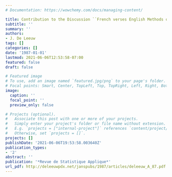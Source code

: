 ```yaml
---
# Documentation: https://wowchemy.com/docs/managing-content/

title: Contribution to the Discussion ``French verses English Methods of Data Analysis''
subtitle: ''
summary: ''
authors:
- J. De Leeuw
tags: []
categories: []
date: '1987-01-01'
lastmod: 2021-06-06T12:53:58-07:00
featured: false
draft: false

# Featured image
# To use, add an image named `featured.jpg/png` to your page's folder.
# Focal points: Smart, Center, TopLeft, Top, TopRight, Left, Right, BottomLeft, Bottom, BottomRight.
image:
  caption: ''
  focal_point: ''
  preview_only: false

# Projects (optional).
#   Associate this post with one or more of your projects.
#   Simply enter your project's folder or file name without extension.
#   E.g. `projects = ["internal-project"]` references `content/project/deep-learning/index.md`.
#   Otherwise, set `projects = []`.
projects: []
publishDate: '2021-06-06T19:53:58.003640Z'
publication_types:
- '2'
abstract: ''
publication: '*Revue de Statistique Applique*'
url_pdf: http://deleeuwpdx.net/janspubs/1987/articles/deleeuw_A_87.pdf
---
```

